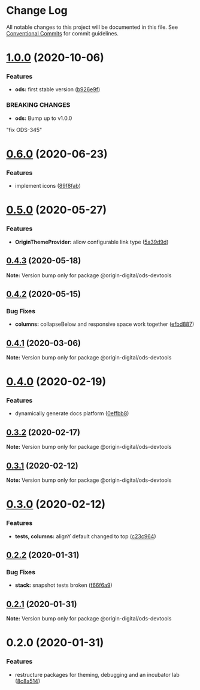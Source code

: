 # Change Log

All notable changes to this project will be documented in this file.
See [Conventional Commits](https://conventionalcommits.org) for commit guidelines.

# [1.0.0](https://bitbucket.orgn.io/od/origin-ui/compare/@origin-digital/ods-devtools@0.6.0...@origin-digital/ods-devtools@1.0.0) (2020-10-06)


### Features

* **ods:** first stable version ([b926e9f](https://bitbucket.orgn.io/od/origin-ui/commits/b926e9fc760a359430bee93f0e043f0d7e43fe57))


### BREAKING CHANGES

* **ods:** Bump up to v1.0.0

"fix ODS-345"





# [0.6.0](https://bitbucket.orgn.io/od/origin-ui/compare/@origin-digital/ods-devtools@0.5.0...@origin-digital/ods-devtools@0.6.0) (2020-06-23)


### Features

* implement icons ([89f8fab](https://bitbucket.orgn.io/od/origin-ui/commits/89f8fabe0e8ee79a0efd58d835281285845feca5))





# [0.5.0](https://bitbucket.orgn.io/od/origin-ui/compare/@origin-digital/ods-devtools@0.4.3...@origin-digital/ods-devtools@0.5.0) (2020-05-27)


### Features

* **OriginThemeProvider:** allow configurable link type ([5a39d9d](https://bitbucket.orgn.io/od/origin-ui/commits/5a39d9dd68eb4fe19b7b80c071f020ab73b5df61))





## [0.4.3](https://bitbucket.orgn.io/od/origin-ui/compare/@origin-digital/ods-devtools@0.4.2...@origin-digital/ods-devtools@0.4.3) (2020-05-18)

**Note:** Version bump only for package @origin-digital/ods-devtools





## [0.4.2](https://bitbucket.orgn.io/od/origin-ui/compare/@origin-digital/ods-devtools@0.4.1...@origin-digital/ods-devtools@0.4.2) (2020-05-15)


### Bug Fixes

* **columns:** collapseBelow and responsive space work together ([efbd887](https://bitbucket.orgn.io/od/origin-ui/commits/efbd88710a297066daf3927b63c5a089ecaa283c))





## [0.4.1](https://bitbucket.orgn.io/od/origin-ui/compare/@origin-digital/ods-devtools@0.4.0...@origin-digital/ods-devtools@0.4.1) (2020-03-06)

**Note:** Version bump only for package @origin-digital/ods-devtools





# [0.4.0](https://bitbucket.orgn.io/od/origin-ui/compare/@origin-digital/ods-devtools@0.3.2...@origin-digital/ods-devtools@0.4.0) (2020-02-19)


### Features

* dynamically generate docs platform ([0effbb8](https://bitbucket.orgn.io/od/origin-ui/commits/0effbb8))





## [0.3.2](https://bitbucket.orgn.io/od/origin-ui/compare/@origin-digital/ods-devtools@0.4.0...@origin-digital/ods-devtools@0.3.2) (2020-02-17)

**Note:** Version bump only for package @origin-digital/ods-devtools

## [0.3.1](https://bitbucket.orgn.io/od/origin-ui/compare/@origin-digital/ods-devtools@0.3.0...@origin-digital/ods-devtools@0.3.1) (2020-02-12)

**Note:** Version bump only for package @origin-digital/ods-devtools

# [0.3.0](https://bitbucket.orgn.io/od/origin-ui/compare/@origin-digital/ods-devtools@0.2.2...@origin-digital/ods-devtools@0.3.0) (2020-02-12)

### Features

- **tests, columns:** alignY default changed to top ([c23c964](https://bitbucket.orgn.io/od/origin-ui/commits/c23c964))

## [0.2.2](https://bitbucket.orgn.io/od/origin-ui/compare/@origin-digital/ods-devtools@0.2.1...@origin-digital/ods-devtools@0.2.2) (2020-01-31)

### Bug Fixes

- **stack:** snapshot tests broken ([f66f6a9](https://bitbucket.orgn.io/od/origin-ui/commits/f66f6a9))

## [0.2.1](https://bitbucket.orgn.io/od/origin-ui/compare/@origin-digital/ods-devtools@0.2.0...@origin-digital/ods-devtools@0.2.1) (2020-01-31)

**Note:** Version bump only for package @origin-digital/ods-devtools

# 0.2.0 (2020-01-31)

### Features

- restructure packages for theming, debugging and an incubator lab ([8c8a514](https://bitbucket.orgn.io/od/origin-ui/commits/8c8a514))
